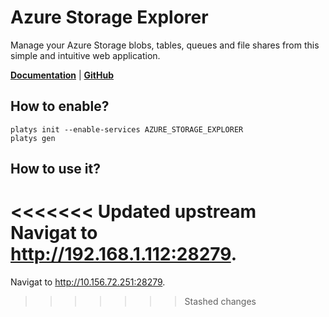 # Azure Storage Explorer

Manage your Azure Storage blobs, tables, queues and file shares from this simple and intuitive web application.

**[Documentation](https://github.com/sebagomez/azurestorageexplorer)** | **[GitHub](https://github.com/sebagomez/azurestorageexplorer)**

## How to enable?

```
platys init --enable-services AZURE_STORAGE_EXPLORER
platys gen
```

## How to use it?

<<<<<<< Updated upstream
Navigat to <http://192.168.1.112:28279>.
=======
Navigat to <http://10.156.72.251:28279>.
>>>>>>> Stashed changes

